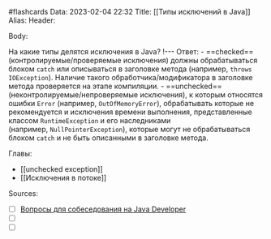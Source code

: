 #flashcards
Data: 2023-02-04 22:32
Title: [[Типы исключений в Java]]
Alias:
Header:



Body:


На какие типы делятся исключения в Java?
!---
Ответ:
	- ==checked== (контролируемые/проверяемые исключения) должны обрабатываться блоком `catch` или описываться в заголовке метода (например, `throws IOException`). Наличие такого обработчика/модификатора в заголовке метода проверяется на этапе компиляции.
	- ==unchecked== (неконтролируемые/непроверяемые исключения), к которым относятся ошибки `Error` (например, `OutOfMemoryError`), обрабатывать которые не рекомендуется и исключения времени выполнения, представленные классом `RuntimeException` и его наследниками (например, `NullPointerException`), которые могут не обрабатываться блоком `catch` и не быть описанными в заголовке метода.
<!--SR:!2023-11-03,10,630-->




Главы:
- [[unchecked exception]]
- [[Исключения в потоке]]


Sources:
- [ ] [Вопросы для собеседования на Java Developer](https://github.com/enhorse/java-interview/blob/master/README.md#%D0%9E%D0%9E%D0%9F)
- [ ] []()
- [ ] []()
